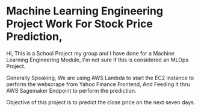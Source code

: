 # Machine Learning Engineering Project Work For Stock Price Prediction,
Hi, This is a School Project my group and I have done for a Machine Learning Engineering Module, I'm not sure if this is considered an MLOps Project.

Generally Speaking, We are using AWS Lambda to start the EC2 instance to perform the webscrape from Yahoo Finance Frontend, And Feeding it thru AWS Sagemaker Endpoint to perform the prediction.

Objective of this project is to predict the close price on the next seven days.
